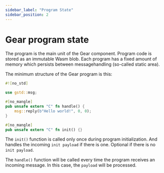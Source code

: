 ```yaml
---
sidebar_label: "Program State"
sidebar_position: 2
---
```


# Gear program state

The program is the main unit of the Gear component. Program code is stored as an immutable Wasm blob. Each program has a fixed amount of memory which persists between messagehandling (so-called static area).

The minimum structure of the Gear program is this:

```rust
#![no_std]

use gstd::msg;

#[no_mangle]
pub unsafe extern "C" fn handle() {
    msg::reply(b"Hello world!", 0, 0);
}

#[no_mangle]
pub unsafe extern "C" fn init() {}

```

The `init()` function is called only once during program initialization. And handles the incoming `init payload` if there is one. Optional if there is no `init payload`.

The `handle()` function will be called every time the program receives an incoming message. In this case, the `payload` will be processed.
